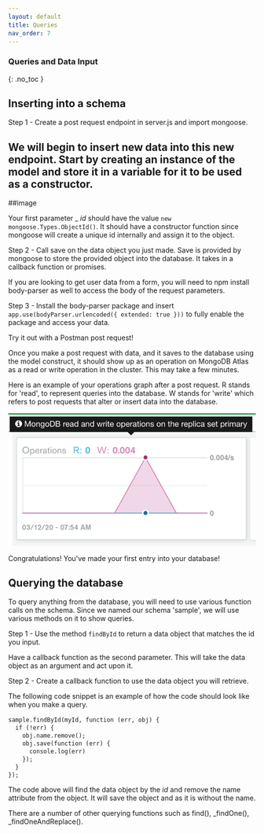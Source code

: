 ```yaml
---
layout: default
title: Queries
nav_order: 7
---
```


### Queries and Data Input
{: .no_toc }

## Inserting into a schema

 
Step 1 - Create a post request endpoint in server.js and import mongoose.

## We will begin to insert new data into this new endpoint. Start by creating an instance of the model and store it in a variable for it to be used as a constructor. 
##image 

Your first parameter _ _id_ should have the value `new mongoose.Types.ObjectId()`. It should have a constructor function since mongoose will create a unique id internally and assign it to the object. 

Step 2 - Call save on the data object you just made. 
Save is provided by mongoose to store the provided object into the database. It takes in a callback function or promises. 

If you are looking to get user data from a form, you will need to npm install body-parser as well to access the body of the request parameters. 

Step 3 - Install the body-parser package and insert `app.use(bodyParser.urlencoded({ extended: true }))` to fully enable the package and access your data. 

Try it out with a Postman post request!

Once you make a post request with data, and it saves to the database using the model construct, it should show up as an operation on MongoDB Atlas as a read or write operation in the cluster. This may take a few minutes. 

Here is an example of your operations graph after a post request. R stands for 'read', to represent queries into the database. W stands for 'write' which refers to post requests that alter or insert data into the database. 

![mongoatlas](https://github.com/eswong610/user-guide-docs/blob/gh-pages/assets/images/mongoatlasrw.png?raw=true)

Congratulations! You've made your first entry into your database! 

## Querying the database

To query anything from the database, you will need to use various function calls on the schema. Since we named our schema 
'sample', we will use various methods on it to show queries.

Step 1 - Use the method `findById` to return a data object that matches the id you input. 

Have a callback function as the second parameter. This will take the data object as an argument and act upon it. 

Step 2 - Create a callback function to use the data object you will retrieve. 

The following code snippet is an example of how the code should look like when you make a query. 

```
sample.findById(myId, function (err, obj) {
  if (!err) {
    obj.name.remove();
    obj.save(function (err) {
      console.log(err)
    });
  }
});
```
The code above will find the data object by the _id_ and remove the name attribute from the object. It will save the object and as it is without the name.  

There are a number of other querying functions such as find(), _findOne(), _findOneAndReplace().

